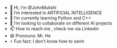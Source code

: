 - 👋 Hi, I’m @JohnMulishi
- 👀 I’m interested in ARTIFICIAL INTELLIGENCE
- 🌱 I’m currently learning Python and C++
- 💞️ I’m looking to collaborate on different AI projects
- 📫 How to reach me , check me via Linkedin
- 😄 Pronouns: Mr. He
- ⚡ Fun fact: I don't know how to swim

<!---
JohnMulishi/JohnMulishi is a ✨ special ✨ repository because its `README.md` (this file) appears on your GitHub profile.
You can click the Preview link to take a look at your changes.
--->

